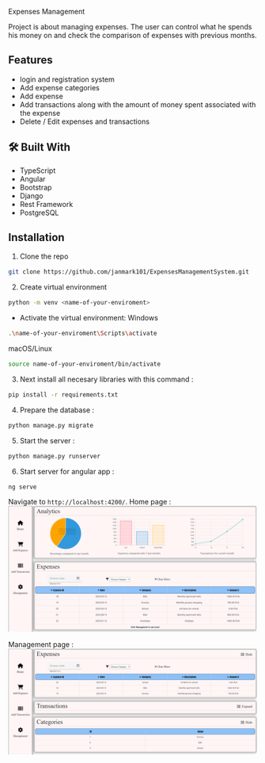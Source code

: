 
Expenses Management

Project is about managing expenses. The user can control what he spends his money on and check the comparison of expenses with previous months.


## Features
- login and registration system
- Add expense categories
- Add expense 
- Add transactions along with the amount of money spent associated with the expense
- Delete / Edit expenses and transactions



## 🛠 Built With
- TypeScript
- Angular
- Bootstrap
- Django
- Rest Framework
- PostgreSQL



## Installation

1. Clone the repo
```bash
git clone https://github.com/janmark101/ExpensesManagementSystem.git
```

2. Create virtual environment

```bash
python -m venv <name-of-your-enviroment> 
```

* Activate the virtual environment:
Windows
```bash
.\name-of-your-enviroment\Scripts\activate
```
macOS/Linux
```bash
source name-of-your-enviroment/bin/activate
```

3. Next install all necesary libraries with this command :

```bash
pip install -r requirements.txt
```

4. Prepare the database : 
```bash
python manage.py migrate
```

5. Start the server :
```bash
python manage.py runserver
```
6. Start server for angular app : 
```bash
ng serve
```

Navigate to `http://localhost:4200/`.
Home page : 
![Home page](readme_images/home.png)

Management page : 
![Management page](readme_images/Management.png)
